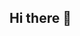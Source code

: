 ## Hi there 👋

<!-- 
**dafinny/Dafinny** is a ✨ _special_ ✨ repository because its `README.md` (this file) appears on your GitHub profile.

Here are some ideas to get you started:

- 🔭 I’m currently working on smart grid optimization, EV charging models, and energy forecasting systems.
- 🌱 I’m currently learning advanced high-voltage simulation in COMSOL and GAMS-based OPF modeling.
- 👯 I’m looking to collaborate on intelligent energy systems, embedded grid controls, and ML for power systems.
- 🤔 I’m looking for help with embedded real-time implementation of solar-integrated EV charging systems.
- 💬 Ask me about electrical infrastructure design, transformer sizing, load flow/short circuit analysis, or IEEE/IEC standards.
- 📫 How to reach me: dafinny1922@gmail.com | +1 (226) 988-0707
- 😄 Pronouns: she/her
- ⚡ Fun fact: I filed a patent for thermoelectric + solar EV charging (Patent No. 202441032680 A) and published 2 IEEE papers!
